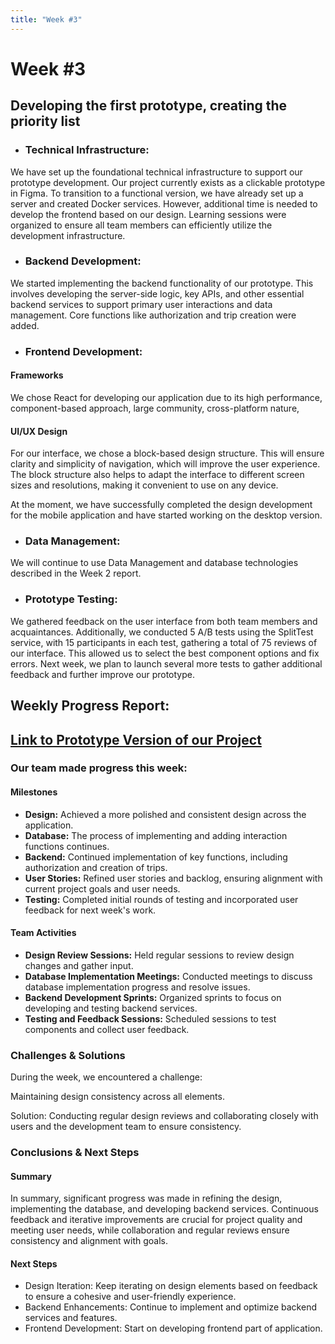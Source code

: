 ```yaml
---
title: "Week #3"
---
```


# **Week #3**

## **Developing the first prototype, creating the priority list**

- ### **Technical Infrastructure**:

We have set up the foundational technical infrastructure to support our prototype development. Our project currently exists as a clickable prototype in Figma. To transition to a functional version, we have already set up a server and created Docker services. However, additional time is needed to develop the frontend based on our design. Learning sessions were organized to ensure all team members can efficiently utilize the development infrastructure.

- ### **Backend Development**:

We started implementing the backend functionality of our prototype. This involves developing the server-side logic, key APIs, and other essential backend services to support primary user interactions and data management. Core functions like authorization and trip creation were added.

- ### **Frontend Development**:

#### Frameworks

We chose React for developing our application due to its high performance, component-based approach, large community, cross-platform nature,

#### UI/UX Design

For our interface, we chose a block-based design structure. This will ensure clarity and simplicity of navigation, which will improve the user experience. The block structure also helps to adapt the interface to different screen sizes and resolutions, making it convenient to use on any device.

At the moment, we have successfully completed the design development for the mobile application and have started working on the desktop version.

- ### **Data Management**:

We will continue to use Data Management and database technologies described in the Week 2 report. 

- ### **Prototype Testing**:

We gathered feedback on the user interface from both team members and acquaintances. Additionally, we conducted 5 A/B tests using the SplitTest service, with 15 participants in each test, gathering a total of 75 reviews of our interface. This allowed us to select the best component options and fix errors. Next week, we plan to launch several more tests to gather additional feedback and further improve our prototype.

## **Weekly Progress Report**:

## [Link to Prototype Version of our Project](https://www.figma.com/proto/XXwkg1GBeCPDwxJp3yQ6aD/%D0%BA%D1%83%D0%B4%D0%B0?page-id=0%3A1&node-id=1-1139&viewport=694%2C315%2C0.06&t=kxcKThTp8qwrWX9P-1&scaling=scale-down&content-scaling=fixed&starting-point-node-id=1%3A1139)

### **Our team made progress this week:**

#### Milestones

- **Design:** Achieved a more polished and consistent design across the application.
- **Database:** The process of implementing and adding interaction functions continues.
- **Backend:** Continued implementation of key functions, including authorization and creation of trips.
- **User Stories:** Refined user stories and backlog, ensuring alignment with current project goals and user needs.
- **Testing:** Completed initial rounds of testing and incorporated user feedback for next week's work.

#### Team Activities

- **Design Review Sessions:** Held regular sessions to review design changes and gather input.
- **Database Implementation Meetings:** Conducted meetings to discuss database implementation progress and resolve issues.
- **Backend Development Sprints:** Organized sprints to focus on developing and testing backend services.
- **Testing and Feedback Sessions:** Scheduled sessions to test components and collect user feedback.

### **Challenges & Solutions**

During the week, we encountered a challenge:

Maintaining design consistency across all elements.

Solution: Conducting regular design reviews and collaborating closely with users and the development team to ensure consistency.

### **Conclusions & Next Steps**

#### Summary

In summary, significant progress was made in refining the design, implementing the database, and developing backend services. Continuous feedback and iterative improvements are crucial for project quality and meeting user needs, while collaboration and regular reviews ensure consistency and alignment with goals.

#### Next Steps

- Design Iteration: Keep iterating on design elements based on feedback to ensure a cohesive and user-friendly experience.
- Backend Enhancements: Continue to implement and optimize backend services and features.
- Frontend Development: Start on developing frontend part of application.
